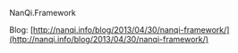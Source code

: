 NanQi.Framework

Blog: [http://nanqi.info/blog/2013/04/30/nanqi-framework/](http://nanqi.info/blog/2013/04/30/nanqi-framework/)


